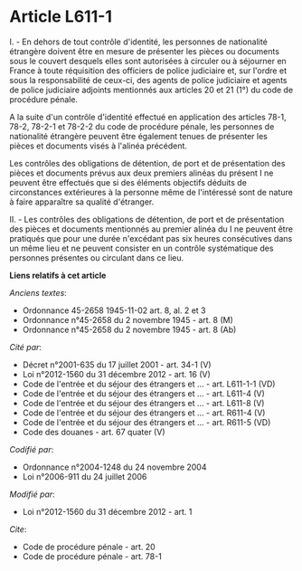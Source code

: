 # Article L611-1

I. - En dehors de tout contrôle d'identité, les personnes de nationalité étrangère doivent être en mesure de présenter les
pièces ou documents sous le couvert desquels elles sont autorisées à circuler ou à séjourner en France à toute réquisition
des officiers de police judiciaire et, sur l'ordre et sous la responsabilité de ceux-ci, des agents de police judiciaire et
agents de police judiciaire adjoints mentionnés aux articles 20 et 21 (1°) du code de procédure pénale. 

A la suite d'un contrôle d'identité effectué en application des articles 78-1, 78-2, 78-2-1 et 78-2-2 du code de procédure
pénale, les personnes de nationalité étrangère peuvent être également tenues de présenter les pièces et documents visés à
l'alinéa précédent. 

Les contrôles des obligations de détention, de port et de présentation des pièces et documents prévus aux deux premiers
alinéas du présent I ne peuvent être effectués que si des éléments objectifs déduits de circonstances extérieures à la
personne même de l'intéressé sont de nature à faire apparaître sa qualité d'étranger. 

II. - Les contrôles des obligations de détention, de port et de présentation des pièces et documents mentionnés au premier
alinéa du I ne peuvent être pratiqués que pour une durée n'excédant pas six heures consécutives dans un même lieu et ne
peuvent consister en un contrôle systématique des personnes présentes ou circulant dans ce lieu.

**Liens relatifs à cet article**

_Anciens textes_:

  - Ordonnance 45-2658 1945-11-02 art. 8, al. 2 et 3
  - Ordonnance n°45-2658 du 2 novembre 1945 - art. 8 (M)
  - Ordonnance n°45-2658 du 2 novembre 1945 - art. 8 (Ab)

_Cité par_:

  - Décret n°2001-635 du 17 juillet 2001 - art. 34-1 (V)
  - Loi n°2012-1560 du 31 décembre 2012 - art. 16 (V)
  - Code de l'entrée et du séjour des étrangers et ... - art. L611-1-1 (VD)
  - Code de l'entrée et du séjour des étrangers et ... - art. L611-4 (V)
  - Code de l'entrée et du séjour des étrangers et ... - art. L611-8 (V)
  - Code de l'entrée et du séjour des étrangers et ... - art. R611-4 (V)
  - Code de l'entrée et du séjour des étrangers et ... - art. R611-5 (VD)
  - Code des douanes - art. 67 quater (V)

_Codifié par_:

  - Ordonnance n°2004-1248 du 24 novembre 2004
  - Loi n°2006-911 du 24 juillet 2006

_Modifié par_:

  - Loi n°2012-1560 du 31 décembre 2012 - art. 1

_Cite_:

  - Code de procédure pénale - art. 20
  - Code de procédure pénale - art. 78-1
